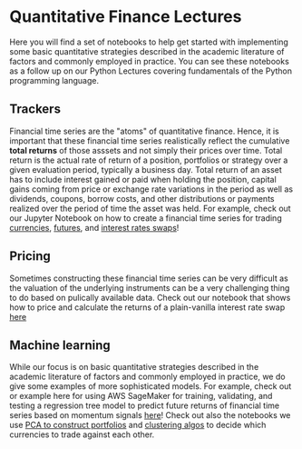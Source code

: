 # Quantitative Finance Lectures

Here you will find a set of notebooks to help get started with implementing some basic quantitative strategies described in the academic literature of factors and commonly employed in practice. You can see these notebooks as a follow up on our Python Lectures covering fundamentals of the Python programming language.

## Trackers

Financial time series are the "atoms" of quantitative finance. Hence, it is important that these financial time series realistically reflect the cumulative **total returns** of those asssets and not simply their prices over time. Total return is the actual rate of return of a position, portfolios or strategy over a given evaluation period, typically a business day. Total return of an asset has to include interest gained or paid when holding the position, capital gains coming from price or exchange rate variations in the period as well as dividends, coupons, borrow costs, and other distributions or payments realized over the period of time the asset was held. For example, check out our Jupyter Notebook on how to create a financial time series for trading [currencies](https://github.com/Finance-Hub/FinanceHubMaterials/blob/master/Quantitative%20Finance%20Lectures/creating_fx_time_series_fh.ipynb), [futures](https://github.com/Finance-Hub/FinanceHubMaterials/blob/master/Quantitative%20Finance%20Lectures/rolling_futures_time_series.ipynb), and [interest rates swaps](https://github.com/Finance-Hub/FinanceHubMaterials/blob/master/Quantitative%20Finance%20Lectures/swap_historical_returns.ipynb)!

## Pricing

Sometimes constructing these financial time series can be very difficult as the valuation of the underlying instruments can be a very challenging thing to do based on pulically available data. Check out our notebook that shows how to price and calculate the returns of a plain-vanilla interest rate swap [here](https://github.com/Finance-Hub/FinanceHubMaterials/blob/master/Quantitative%20Finance%20Lectures/interest_rate_swaps.ipynb)

## Machine learning

While our focus is on basic quantitative strategies described in the academic literature of factors and commonly employed in practice, we do give some examples of more sophisticated models. For example, check out or example here for using AWS SageMaker for training, validating, and testing a regression tree model to predict future returns of financial time series based on momentum signals [here](https://github.com/Finance-Hub/FinanceHubMaterials/blob/master/Quantitative%20Finance%20Lectures/momentum_with_regression_trees.ipynb)! Check out also the notebooks we use [PCA to construct portfolios](https://github.com/Finance-Hub/FinanceHubMaterials/blob/master/Quantitative%20Finance%20Lectures/PCA_based_portfolios.ipynb) and [clustering algos](https://github.com/Finance-Hub/FinanceHubMaterials/blob/master/Quantitative%20Finance%20Lectures/fx_pca_case.ipynb) to decide which currencies to trade against each other.

